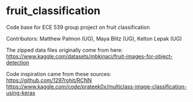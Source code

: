 # fruit_classification
Code base for ECE 539 group project on fruit classification

Contributors: Matthew Palmon (UG), Maya Blitz (UG), Kelton Lepak (UG)

The zipped data files originally come from here: https://www.kaggle.com/datasets/mbkinaci/fruit-images-for-object-detection

Code inspiration came from these sources:
https://github.com/1297rohit/RCNN
https://www.kaggle.com/code/prateek0x/multiclass-image-classification-using-keras

